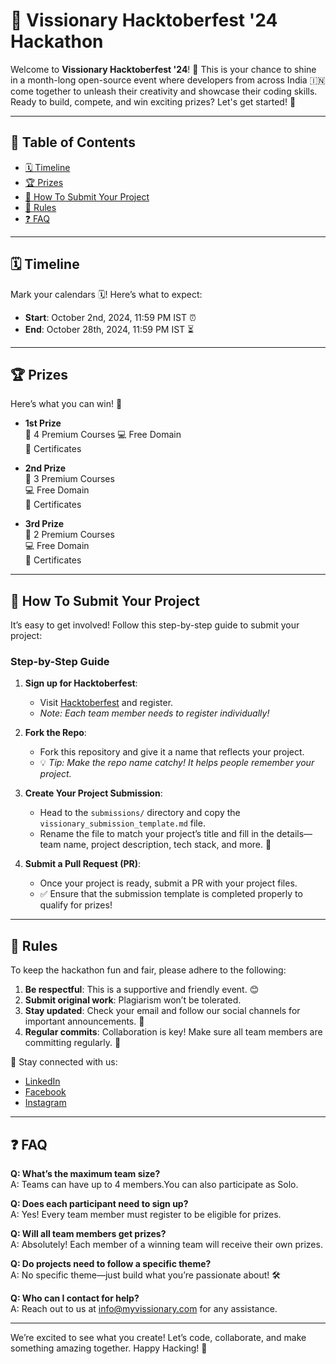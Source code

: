 # 🌟 Vissionary Hacktoberfest '24 Hackathon

Welcome to **Vissionary Hacktoberfest '24**! 🎉 This is your chance to shine in a month-long open-source event where developers from across India 🇮🇳 come together to unleash their creativity and showcase their coding skills. Ready to build, compete, and win exciting prizes? Let's get started! 🚀

---

## 📖 Table of Contents

- [🗓️ Timeline](#user-content-️-timeline)
- [🏆 Prizes](#user-content--prizes)
- [🚀 How To Submit Your Project](#user-content--how-to-submit-your-project)
- [📜 Rules](#user-content--rules)
- [❓ FAQ](#user-content--faq)

---

## 🗓️ Timeline

Mark your calendars 🗓️! Here’s what to expect:

- **Start**: October 2nd, 2024, 11:59 PM IST ⏰
- **End**: October 28th, 2024, 11:59 PM IST ⏳

---

## 🏆 Prizes

Here’s what you can win! 🎁

- **1st Prize**  
  🥇 4 Premium Courses
  💻 Free Domain  
  📜 Certificates

- **2nd Prize**  
  🥈 3 Premium Courses  
  💻 Free Domain  
  📜 Certificates

- **3rd Prize**  
  🥉 2 Premium Courses  
  💻 Free Domain  
  📜 Certificates

---

## 🚀 How To Submit Your Project

It’s easy to get involved! Follow this step-by-step guide to submit your project:

### Step-by-Step Guide

1. **Sign up for Hacktoberfest**:

   - Visit [Hacktoberfest](https://hacktoberfest.com/) and register.
   - _Note: Each team member needs to register individually!_

2. **Fork the Repo**:

   - Fork this repository and give it a name that reflects your project.
   - 💡 _Tip: Make the repo name catchy! It helps people remember your project._

3. **Create Your Project Submission**:

   - Head to the `submissions/` directory and copy the `vissionary_submission_template.md` file.
   - Rename the file to match your project’s title and fill in the details—team name, project description, tech stack, and more. 🚀

4. **Submit a Pull Request (PR)**:
   - Once your project is ready, submit a PR with your project files.
   - ✅ Ensure that the submission template is completed properly to qualify for prizes!

---

## 📜 Rules

To keep the hackathon fun and fair, please adhere to the following:

1. **Be respectful**: This is a supportive and friendly event. 😊
2. **Submit original work**: Plagiarism won’t be tolerated.
3. **Stay updated**: Check your email and follow our social channels for important announcements. 📧
4. **Regular commits**: Collaboration is key! Make sure all team members are committing regularly. 🤝

📱 Stay connected with us:

- [LinkedIn](https://www.linkedin.com/company/myvissionary/)
- [Facebook](https://www.facebook.com/profile.php?id=61566520385321)
- [Instagram](https://www.instagram.com/myvissionary/)

---

## ❓ FAQ

**Q: What’s the maximum team size?**  
A: Teams can have up to 4 members.You can also participate as Solo.

**Q: Does each participant need to sign up?**  
A: Yes! Every team member must register to be eligible for prizes.

**Q: Will all team members get prizes?**  
A: Absolutely! Each member of a winning team will receive their own prizes.

**Q: Do projects need to follow a specific theme?**  
A: No specific theme—just build what you’re passionate about! 🛠️

**Q: Who can I contact for help?**  
A: Reach out to us at <info@myvissionary.com> for any assistance.

---

We’re excited to see what you create! Let’s code, collaborate, and make something amazing together. Happy Hacking! 🎉
